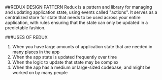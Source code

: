 ##REDUX DESIGN PATTERN
Redux is a pattern and library for managing and updating application state, using events called "actions". It serves as a centralized store for state that needs to be used across your entire application, with rules ensuring that the state can only be updated in a predictable fashion.

###USES OF REDUX
1. When you have large amounts of application state that are needed in many places in the app
2. When the app state is updated frequently over time
3. When the logic to update that state may be complex
4. When the app has a medium or large-sized codebase, and might be worked on by many people

